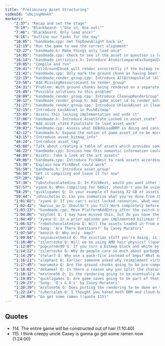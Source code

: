 ```yaml
---
title: "Preliminary Asset Structuring"
videoId: "u0LjxqHmvkk"
markers:
    "2:37": "Recap and set the stage"
    "5:19": "Blackboard: \"One in, One out\""
    "7:46": "Blackboard: Only load once!"
    "9:16": "Outline our tasks for the day"
    "10:05": "handmade.cpp: Get TopDownAlignY back in"
    "12:19": "Run the game to see the correct alignment"
    "12:27": "handmade.h: Make things only load once"
    "14:05": "handmade.cpp: Check to see if the asset in question is loaded"
    "16:14": "handmade_intrinsics.h: Introduce AtomicCompareExchangeUInt32"
    "19:05": "Compile and run"
    "19:41": "FillGroundChunk will render incorrectly if the bitmap to be composited doesn't exist"
    "21:42": "handmade.cpp: Only mark the ground chunk as having been filled once we know it has been"
    "22:19": "handmade_render_group.cpp: Introduce AllBitmapsValid (AllResourcesPresent)"
    "23:50": "Add MissingResourceCount to render_group"
    "24:31": "Problem: With ground chunks being rendered on a separate thread, they could potentially be evicted at the wrong time"
    "25:49": "Possible solutions to this problem"
    "28:09": "handmade_render_group.cpp: Introduce CleanupRenderGroup"
    "30:12": "handmade_render_group.h: Add game_asset_id to render_entry_bitmap"
    "31:27": "handmade_render_group.cpp: Introduce UnlockAsset in CleanupRenderGroup"
    "32:19": "Introduce LockAsset in PushBitmap"
    "33:09": "Assess this locking implementation and undo it"
    "37:06": "handmade.h: Introduce AssetState_Locked in asset_state"
    "38:06": "Add asset_state FinalState to load_asset_work"
    "39:03": "handmade.cpp: Assess what DEBUGLoadBMP is doing and consider what to do next"
    "42:12": "handmade.h: Expand the notion of game_asset_id to be more generic"
    "43:15": "Introduce asset_bitmap_info"
    "44:24": "Introduce asset_tag"
    "45:08": "Talk about creating a table of assets which provides semantic information to the code"
    "46:22": "handmade.cpp: Discuss how this semantic information could be used by the world generation code"
    "48:09": "Assets: Take a look at the art assets"
    "49:06": "handmade.cpp: Introduce PickBest to rank assets according to the given criteria"
    "53:39": "Explain how PickBest could work"
    "55:50": "handmade.h: Introduce asset_group"
    "56:50": "Get it compiling and leave it for now"
    "57:20": "Q&A"
    "57:38": "robotchocolatedino Q: In PickBest, would you want other types of falloffs when computing the difference?"
    "57:57": "xyane Q: When compiling for 64bit, shouldn't you be using _InterlockedCompareExchange64?"
    "58:29": "quikligames Q: In your example of having 32 GB of assets uncompressed and 2 GB of space for them, are there techniques you can use to tell whether you will need more than 2 GB at one time?"
    "59:44": "johnicholas Q: Can you summarize what you've done from the artist's perspective? Did you add a (light) obligation to the contract between the programmer and the artist?"
    "1:01:02": "xyane Q: If you can't evict locked resources, what would be the point of streaming them over just loading them up front, and doesn't it put a restraint on the diversity of the environments you can have?"
    "1:02:42": "marius_av Q: Shouldn't you fill Work completely before calling PlatformAddEntry for LoadAssetWork?"
    "1:03:23": "handmade.cpp: Move PlatformAddEntry after the switch statements in LoadAsset"
    "1:04:06": "ezyfool Q: I may have missed this, but do you have the ability to set a hard limit on memory usage yet, e.g. so you know you can support lower memory machines?"
    "1:04:49": "xyane Q: In a prior episode you implemented bilinear filtering. Are you going to take it a step further and implement mipmapping and trilinear filtering?"
    "1:06:52": "robotchocolatedino Q: Will the assets loaded in from a file be stored and evicted in the same way as the ground chunks?"
    "1:07:18": "Song: 'Are There Questions?' by Casey Muratori"
    "1:07:50": "benzih Q: Why only .bmp?"
    "1:09:04": "soysaucethekid Q: The eviction stuff you're doing, is it basically garbage collection?"
    "1:10:40": "zilerrezko Q: Will we be using AMD hair physics? (!quote 114)"
    "1:12:07": "popcorn0x90 Q: If you turn a bitmap black and white by altering the pixel, then would you have two copies of the bitmap? Would you delete one if you have two?"
    "1:14:22": "zilerrezko Q: Why do people care so much about garbage collection?"
    "1:14:29": "stelar7 Q: Why use a pack-file instead of bmps? What makes it \"better\"?"
    "1:16:21": "alephant Q: Earlier someone asked why reimplement virtual memory on top of the OS's virtual memory. Are we doing this just so we can have \"more\" virtual space?"
    "1:17:45": "marumoto Q: Are the ground chunks going to be pre-composited when using the GPU?"
    "1:18:02": "dekameel Q: Is there a reason why you split the character into three bitmaps?"
    "1:18:12": "mrstone56 Q: Is the rendering going to be eventually done on the GPU?"
    "1:19:05": "quikligames Q: Are game saves going to be part of that asset pack-file, or their own pack-file?"
    "1:20:23": "Song: 'Q's & A's' by Casey Muratori"
    "1:20:39": "mrstone56 Q: Does porting the rendering to be done on the GPU mean you have to write a renderer completely separate to the CPU one, or is most of the groundwork done by having the CPU renderer done?"
    "1:22:24": "cubercaleb Q: I thought you hated both DRM and cloud-based stuff (based off of Jeff and Casey Show)"
    "1:24:00": "Go get some ramen (!quote 115)"
---
```


## Quotes

* 114\. The entire game will be constructed out of hair (1:10:40)
* 115\. I think creepy uncle Casey is gonna go get some ramen now (1:24:00)
